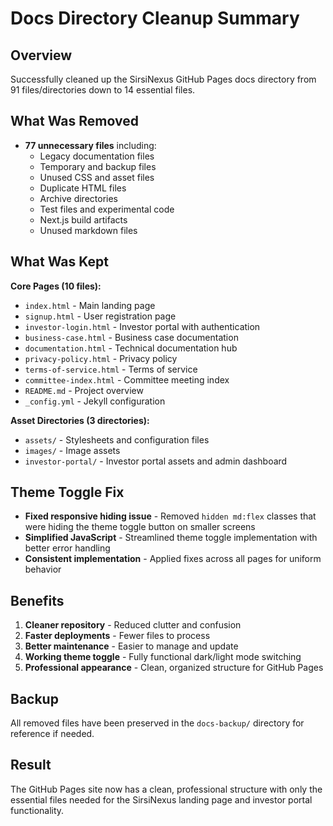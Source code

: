 # Docs Directory Cleanup Summary

## Overview
Successfully cleaned up the SirsiNexus GitHub Pages docs directory from 91 files/directories down to 14 essential files.

## What Was Removed
- **77 unnecessary files** including:
  - Legacy documentation files
  - Temporary and backup files
  - Unused CSS and asset files
  - Duplicate HTML files
  - Archive directories
  - Test files and experimental code
  - Next.js build artifacts
  - Unused markdown files

## What Was Kept
**Core Pages (10 files):**
- `index.html` - Main landing page
- `signup.html` - User registration page  
- `investor-login.html` - Investor portal with authentication
- `business-case.html` - Business case documentation
- `documentation.html` - Technical documentation hub
- `privacy-policy.html` - Privacy policy
- `terms-of-service.html` - Terms of service
- `committee-index.html` - Committee meeting index
- `README.md` - Project overview
- `_config.yml` - Jekyll configuration

**Asset Directories (3 directories):**
- `assets/` - Stylesheets and configuration files
- `images/` - Image assets
- `investor-portal/` - Investor portal assets and admin dashboard

## Theme Toggle Fix
- **Fixed responsive hiding issue** - Removed `hidden md:flex` classes that were hiding the theme toggle button on smaller screens
- **Simplified JavaScript** - Streamlined theme toggle implementation with better error handling
- **Consistent implementation** - Applied fixes across all pages for uniform behavior

## Benefits
1. **Cleaner repository** - Reduced clutter and confusion
2. **Faster deployments** - Fewer files to process
3. **Better maintenance** - Easier to manage and update
4. **Working theme toggle** - Fully functional dark/light mode switching
5. **Professional appearance** - Clean, organized structure for GitHub Pages

## Backup
All removed files have been preserved in the `docs-backup/` directory for reference if needed.

## Result
The GitHub Pages site now has a clean, professional structure with only the essential files needed for the SirsiNexus landing page and investor portal functionality.

